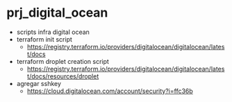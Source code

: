 # prj_digital_ocean
- scripts infra digital ocean
- terraform init script
  - https://registry.terraform.io/providers/digitalocean/digitalocean/latest/docs
- terraform droplet creation script
  - https://registry.terraform.io/providers/digitalocean/digitalocean/latest/docs/resources/droplet
- agregar sshkey
  - https://cloud.digitalocean.com/account/security?i=ffc36b
